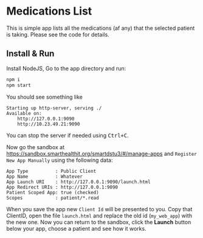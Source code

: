 # Medications List

This is simple app lists all the medications (af any) that the selected patient is taking.
Please see the code for details.


## Install & Run
Install NodeJS, Go to the app directory and run:
```sh
npm i
npm start
```

You should see something like

    Starting up http-server, serving ./
    Available on:
        http://127.0.0.1:9090
        http://10.23.49.21:9090

You can stop the server if needed using <kbd>Ctrl+C</kbd>.

Now go the sandbox at https://sandbox.smarthealthit.org/smartdstu3/#/manage-apps
and `Register New App Manually` using the following data:

    App Type          : Public Client
    App Name          : Whatever
    App Launch URI    : http://127.0.0.1:9090/launch.html
    App Redirect URIs : http://127.0.0.1:9090
    Patient Scoped App: true (checked)
    Scopes            : patient/*.read

When you save the app new `Client Id` will be presented to you. Copy that ClientID,
open the file `launch.html` and replace the old id (`my_web_app`) with the new one.
Now you can return to the sandbox, click the **Launch** button below your app, choose
a patient and see how it works.
